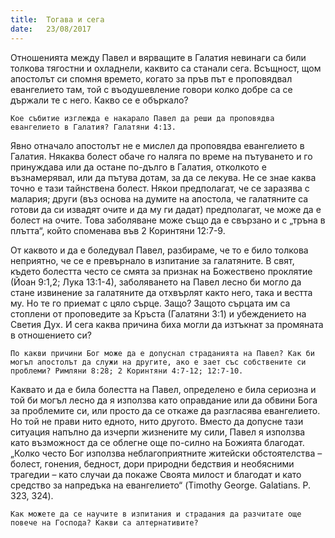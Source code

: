 ```yaml
---
title:  Тогава и сега
date:   23/08/2017
---
```


Отношенията между Павел и вярващите в Галатия невинаги са били толкова тягостни и охладнели, каквито са станали сега. Всъщност, щом апостолът си спомня времето, когато за пръв път е проповядвал евангелието там, той с въодушевление говори колко добре са се държали те с него. Какво се е объркало?

`Кое събитие изглежда е накарало Павел да реши да проповядва евангелието в Галатия? Галатяни 4:13.`

Явно отначало апостолът не е мислел да проповядва евангелието в Галатия. Някаква болест обаче го наляга по време на пътуването и го принуждава или да остане по-дълго в Галатия, отколкото е възнамерявал, или да пътува дотам, за да се лекува. Не се знае каква точно е тази тайнствена болест. Някои предполагат, че се заразява с малария; други (въз основа на думите на апостола, че галатяните са готови да си извадят очите и да му ги дадат) предполагат, че може да е болест на очите. Това заболяване може също да е свързано и с „тръна в плътта“, който споменава във 2 Коринтяни 12:7-9.

От каквото и да е боледувал Павел, разбираме, че то е било толкова неприятно, че се е превърнало в изпитание за галатяните. В свят, където болестта често се смята за признак на Божествено проклятие (Йоан 9:1,2; Лука 13:1-4), заболяването на Павел лесно би могло да стане извинение за галатяните да отхвърлят както него, така и вестта му. Но те го приемат с цяло сърце. Защо? Защото сърцата им са стоплени от проповедите за Кръста (Галатяни 3:1) и убеждението на Светия Дух. И сега каква причина биха могли да изтъкнат за промяната в отношението си?

`По какви причини Бог може да е допуснал страданията на Павел? Как би могъл апостолът да служи на другите, ако е зает със собствените си проблеми? Римляни 8:28; 2 Коринтяни 4:7-12; 12:7-10.`

Каквато и да е била болестта на Павел, определено е била сериозна и той би могъл лесно да я използва като оправдание или да обвини Бога за проблемите си, или просто да се откаже да разгласява евангелието. Но той не прави нито едното, нито другото. Вместо да допусне тази ситуация напълно да изчерпи жизнените му сили, Павел я използва като възможност да се облегне още по-силно на Божията благодат. „Колко често Бог използва неблагоприятните житейски обстоятелства – болест, гонения, бедност, дори природни бедствия и необясними трагедии – като случаи да покаже Своята милост и благодат и като средство за напредъка на евангелието“ (Timothy Georgе. Galatians. P. 323, 324).

`Как можете да се научите в изпитания и страдания да разчитате още повече на Господа? Какви са алтернативите?`